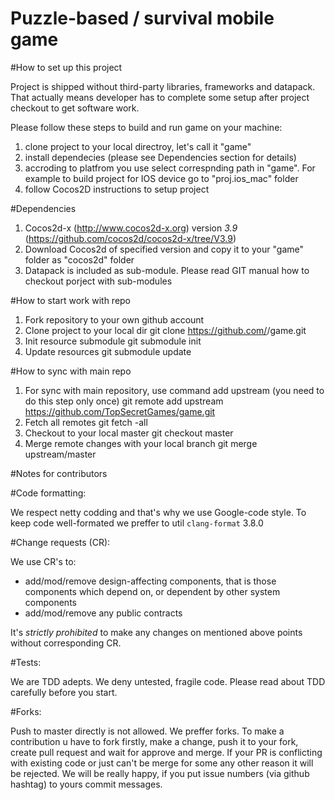 # Puzzle-based / survival mobile game


#How to set up this project

Project is shipped without third-party libraries, frameworks and datapack.
That actually means developer has to complete some setup after project checkout to
get software work.

Please follow these steps to build and run game on your machine:

1. clone project to your local directroy, let's call it "game"
2. install dependecies (please see Dependencies section for details)
3. accroding to platfrom you use select correspnding path in "game". 
    For example to build project for IOS device go to "proj.ios_mac" folder
4. follow Cocos2D instructions to setup project

#Dependencies

1. Cocos2d-x (http://www.cocos2d-x.org) 
	version _3.9_ (https://github.com/cocos2d/cocos2d-x/tree/V3.9)
2. Download Cocos2d of specified version and copy it to your "game" folder as "cocos2d" folder
3. Datapack is included as sub-module. Please read GIT manual how to checkout porject with sub-modules

#How to start work with repo

1. Fork repository to your own github account
2. Clone project to your local dir
	git clone https://github.com/<your github acc>/game.git
3. Init resource submodule
	git submodule init
4. Update resources
	git submodule update

#How to sync with main repo

1. For sync with main repository, use command add upstream (you need to do this step only once)
	git remote add upstream https://github.com/TopSecretGames/game.git
2. Fetch all remotes
	git fetch -all
3. Checkout to your local master
	git checkout master
4. Merge remote changes with your local branch
	git merge upstream/master

#Notes for contributors

#Code formatting:

We respect netty codding and that's why we use Google-code style. 
To keep code well-formated we preffer to util <code>clang-format</code> 3.8.0

#Change requests (CR):

We use CR's to:
- add/mod/remove design-affecting components, that is those components which depend on, or dependent by other system components
- add/mod/remove any public contracts

It's _strictly_ _prohibited_ to make any changes on mentioned above points without corresponding CR.

#Tests:

We are TDD adepts. We deny untested, fragile code. Please read about TDD carefully before you start.

#Forks:

Push to master directly is not allowed. We preffer forks. To make a contribution u have to fork firstly, make a change, push it to your fork, create pull request and wait for approve and merge.
If your PR is conflicting with existing code or just can't be merge for some any other reason it will be rejected.
We will be really happy, if you put issue numbers (via github hashtag) to yours commit messages.

